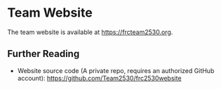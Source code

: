 # Team Website

The team website is available at <https://frcteam2530.org>.

## Further Reading

- Website source code (A private repo, requires an authorized GitHub account): <https://github.com/Team2530/frc2530website>